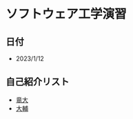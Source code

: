 # ソフトウェア工学演習

## 日付
- 2023/1/12




## 自己紹介リスト
- [竜大](https://github.com/RyudaiIwakami/hello-world/intro.md)
- [大輔](https://github.com/RyudaiIwakami/hello-world/intro2.md)

